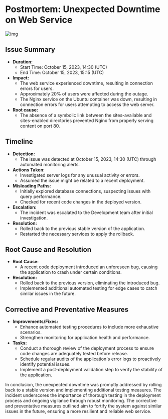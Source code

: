 # Postmortem: Unexpected Downtime on Web Service

![img](https://github.com/MounimNadir/alx-system_engineering-devops/assets/138841203/6bc1282b-dcbf-4b34-863c-e92734710d55)

## Issue Summary

- **Duration:**
  - Start Time: October 15, 2023, 14:30 (UTC)
  - End Time: October 15, 2023, 15:15 (UTC)
- **Impact:**
  - The web service experienced downtime, resulting in connection errors for users.
  - Approximately 20% of users were affected during the outage.
  - The Nginx service on the Ubuntu container was down, resulting in connection errors for users attempting to access the web server.
- **Root cause:**
  - The absence of a symbolic link between the sites-available and sites-enabled directories prevented Nginx from properly serving content on port 80.

## Timeline

- **Detection:**
  - The issue was detected at October 15, 2023, 14:30 (UTC) through automated monitoring alerts.
- **Actions Taken:**
  - Investigated server logs for any unusual activity or errors.
  - Assumed the issue might be related to a recent deployment.
- **Misleading Paths:**
  - Initially explored database connections, suspecting issues with query performance.
  - Checked for recent code changes in the deployed version.
- **Escalation:**
  - The incident was escalated to the Development team after initial investigation.
- **Resolution:**
  - Rolled back to the previous stable version of the application.
  - Restarted the necessary services to apply the rollback.

## Root Cause and Resolution

- **Root Cause:**
  - A recent code deployment introduced an unforeseen bug, causing the application to crash under certain conditions.
- **Resolution:**
  - Rolled back to the previous version, eliminating the introduced bug.
  - Implemented additional automated testing for edge cases to catch similar issues in the future.

## Corrective and Preventative Measures

- **Improvements/Fixes:**
  - Enhance automated testing procedures to include more exhaustive scenarios.
  - Strengthen monitoring for application health and performance.
- **Tasks:**
  - Conduct a thorough review of the deployment process to ensure code changes are adequately tested before release.
  - Schedule regular audits of the application's error logs to proactively identify potential issues.
  - Implement a post-deployment validation step to verify the stability of the application.

In conclusion, the unexpected downtime was promptly addressed by rolling back to a stable version and implementing additional testing measures. The incident underscores the importance of thorough testing in the deployment process and ongoing vigilance through robust monitoring. The corrective and preventative measures outlined aim to fortify the system against similar issues in the future, ensuring a more resilient and reliable web service.
